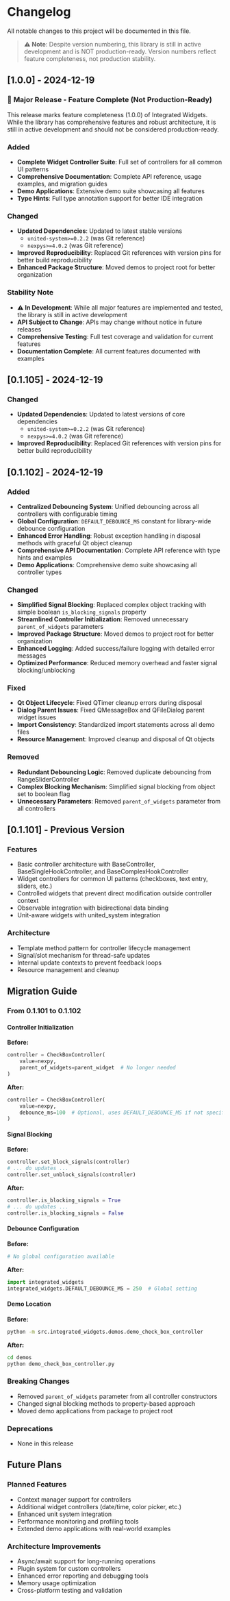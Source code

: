 # Changelog

All notable changes to this project will be documented in this file.

> **⚠️ Note**: Despite version numbering, this library is still in active development and is NOT production-ready. Version numbers reflect feature completeness, not production stability.

## [1.0.0] - 2024-12-19

### 🎉 **Major Release - Feature Complete (Not Production-Ready)**

This release marks feature completeness (1.0.0) of Integrated Widgets. While the library has comprehensive features and robust architecture, it is still in active development and should not be considered production-ready.

### Added
- **Complete Widget Controller Suite**: Full set of controllers for all common UI patterns
- **Comprehensive Documentation**: Complete API reference, usage examples, and migration guides
- **Demo Applications**: Extensive demo suite showcasing all features
- **Type Hints**: Full type annotation support for better IDE integration

### Changed
- **Updated Dependencies**: Updated to latest stable versions
  - `united-system>=0.2.2` (was Git reference)
  - `nexpys>=4.0.2` (was Git reference)
- **Improved Reproducibility**: Replaced Git references with version pins for better build reproducibility
- **Enhanced Package Structure**: Moved demos to project root for better organization

### Stability Note
- **⚠️ In Development**: While all major features are implemented and tested, the library is still in active development
- **API Subject to Change**: APIs may change without notice in future releases
- **Comprehensive Testing**: Full test coverage and validation for current features
- **Documentation Complete**: All current features documented with examples

## [0.1.105] - 2024-12-19

### Changed
- **Updated Dependencies**: Updated to latest versions of core dependencies
  - `united-system>=0.2.2` (was Git reference)
  - `nexpys>=4.0.2` (was Git reference)
- **Improved Reproducibility**: Replaced Git references with version pins for better build reproducibility

## [0.1.102] - 2024-12-19

### Added
- **Centralized Debouncing System**: Unified debouncing across all controllers with configurable timing
- **Global Configuration**: `DEFAULT_DEBOUNCE_MS` constant for library-wide debounce configuration
- **Enhanced Error Handling**: Robust exception handling in disposal methods with graceful Qt object cleanup
- **Comprehensive API Documentation**: Complete API reference with type hints and examples
- **Demo Applications**: Comprehensive demo suite showcasing all controller types

### Changed
- **Simplified Signal Blocking**: Replaced complex object tracking with simple boolean `is_blocking_signals` property
- **Streamlined Controller Initialization**: Removed unnecessary `parent_of_widgets` parameters
- **Improved Package Structure**: Moved demos to project root for better organization
- **Enhanced Logging**: Added success/failure logging with detailed error messages
- **Optimized Performance**: Reduced memory overhead and faster signal blocking/unblocking

### Fixed
- **Qt Object Lifecycle**: Fixed QTimer cleanup errors during disposal
- **Dialog Parent Issues**: Fixed QMessageBox and QFileDialog parent widget issues
- **Import Consistency**: Standardized import statements across all demo files
- **Resource Management**: Improved cleanup and disposal of Qt objects

### Removed
- **Redundant Debouncing Logic**: Removed duplicate debouncing from RangeSliderController
- **Complex Blocking Mechanism**: Simplified signal blocking from object set to boolean flag
- **Unnecessary Parameters**: Removed `parent_of_widgets` parameter from all controllers

## [0.1.101] - Previous Version

### Features
- Basic controller architecture with BaseController, BaseSingleHookController, and BaseComplexHookController
- Widget controllers for common UI patterns (checkboxes, text entry, sliders, etc.)
- Controlled widgets that prevent direct modification outside controller context
- Observable integration with bidirectional data binding
- Unit-aware widgets with united_system integration

### Architecture
- Template method pattern for controller lifecycle management
- Signal/slot mechanism for thread-safe updates
- Internal update contexts to prevent feedback loops
- Resource management and cleanup

## Migration Guide

### From 0.1.101 to 0.1.102

#### Controller Initialization
**Before:**
```python
controller = CheckBoxController(
    value=nexpy,
    parent_of_widgets=parent_widget  # No longer needed
)
```

**After:**
```python
controller = CheckBoxController(
    value=nexpy,
    debounce_ms=100  # Optional, uses DEFAULT_DEBOUNCE_MS if not specified
)
```

#### Signal Blocking
**Before:**
```python
controller.set_block_signals(controller)
# ... do updates ...
controller.set_unblock_signals(controller)
```

**After:**
```python
controller.is_blocking_signals = True
# ... do updates ...
controller.is_blocking_signals = False
```

#### Debounce Configuration
**Before:**
```python
# No global configuration available
```

**After:**
```python
import integrated_widgets
integrated_widgets.DEFAULT_DEBOUNCE_MS = 250  # Global setting
```

#### Demo Location
**Before:**
```bash
python -m src.integrated_widgets.demos.demo_check_box_controller
```

**After:**
```bash
cd demos
python demo_check_box_controller.py
```

### Breaking Changes
- Removed `parent_of_widgets` parameter from all controller constructors
- Changed signal blocking methods to property-based approach
- Moved demo applications from package to project root

### Deprecations
- None in this release

## Future Plans

### Planned Features
- Context manager support for controllers
- Additional widget controllers (date/time, color picker, etc.)
- Enhanced unit system integration
- Performance monitoring and profiling tools
- Extended demo applications with real-world examples

### Architecture Improvements
- Async/await support for long-running operations
- Plugin system for custom controllers
- Enhanced error reporting and debugging tools
- Memory usage optimization
- Cross-platform testing and validation
